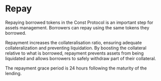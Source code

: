 # Repay

Repaying borrowed tokens in the Const Protocol is an important step for assets management. Borrowers can repay using the same tokens they borrowed.

Repayment increases the collateralisation ratio, ensuring adequate collateralization and preventing liquidation. By boosting the collateral relative to what is borrowed, repayment prevents assets from being liquidated and allows borrowers to safely withdraw part of their collateral.

The repayment grace period is 24 hours following the maturity of the lending.
